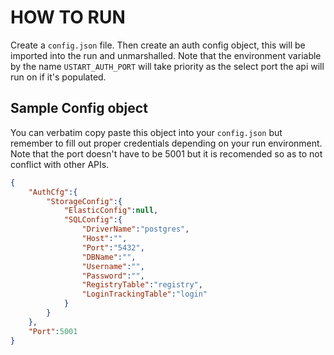 # HOW TO RUN

Create a `config.json` file. Then create an auth config object, this will be imported into the run and unmarshalled. Note that the environment variable by the name `USTART_AUTH_PORT` will take priority as the select port the api will run on if it's populated.

## Sample Config object

You can verbatim copy paste this object into your `config.json` but remember to fill out proper credentials depending on your run environment.
Note that the port doesn't have to be 5001 but it is recomended so as to not conflict with other APIs.

```json
{
    "AuthCfg":{
        "StorageConfig":{
            "ElasticConfig":null,
            "SQLConfig":{
                "DriverName":"postgres",
                "Host":"",
                "Port":"5432",
                "DBName":"",
                "Username":"",
                "Password":"",
                "RegistryTable":"registry",
                "LoginTrackingTable":"login"
            }
        }
    },
    "Port":5001
}

```
